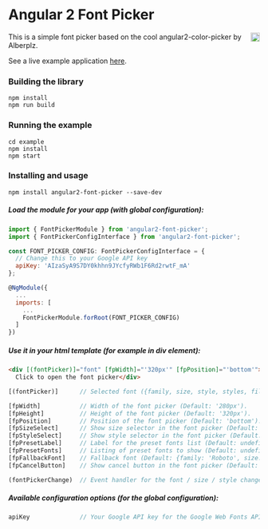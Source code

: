 # Angular 2 Font Picker

<a href="https://badge.fury.io/js/angular2-font-picker"><img src="https://badge.fury.io/js/angular2-font-picker.svg" align="right" alt="npm version" height="18"></a>

This is a simple font picker based on the cool angular2-color-picker by Alberplz.

See a live example application <a href="https://zefoy.github.io/angular2-font-picker/">here</a>.

### Building the library

    npm install
    npm run build

### Running the example

    cd example
    npm install
    npm start

### Installing and usage

    npm install angular2-font-picker --save-dev

##### Load the module for your app (with global configuration):

```javascript
import { FontPickerModule } from 'angular2-font-picker';
import { FontPickerConfigInterface } from 'angular2-font-picker';

const FONT_PICKER_CONFIG: FontPickerConfigInterface = {
  // Change this to your Google API key
  apiKey: 'AIzaSyA9S7DY0khhn9JYcfyRWb1F6Rd2rwtF_mA'
};

@NgModule({
  ...
  imports: [
    ...
    FontPickerModule.forRoot(FONT_PICKER_CONFIG)
  ]
})
```

##### Use it in your html template (for example in div element):

```html
<div [(fontPicker)]="font" [fpWidth]="'320px'" [fpPosition]="'bottom'">
  Click to open the font picker</div>
```

```javascript
[(fontPicker)]      // Selected font ({family, size, style, styles, files}).

[fpWidth]           // Width of the font picker (Default: '280px').
[fpHeight]          // Height of the font picker (Default: '320px').
[fpPosition]        // Position of the font picker (Default: 'bottom').
[fpSizeSelect]      // Show size selector in the font picker (Default: false).
[fpStyleSelect]     // Show style selector in the font picker (Default: false).
[fpPresetLabel]     // Label for the preset fonts list (Default: undefined).
[fpPresetFonts]     // Listing of preset fonts to show (Default: undefined).
[fpFallbackFont]    // Fallback font (Default: {family: 'Roboto', size: 14}).
[fpCancelButton]    // Show cancel button in the font picker (Default: false).

(fontPickerChange)  // Event handler for the font / size / style change.
```

##### Available configuration options (for the global configuration):

```javascript
apiKey              // Your Google API key for the Google Web Fonts API.
```
